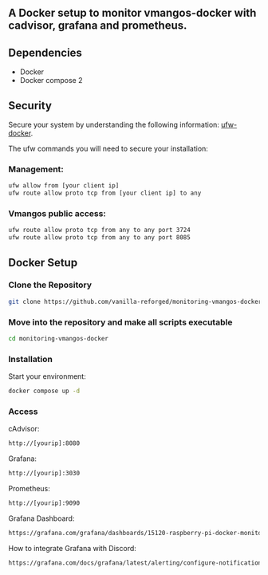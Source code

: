 
## A Docker setup to monitor vmangos-docker with cadvisor, grafana and prometheus.

## Dependencies

- Docker
- Docker compose 2

## Security

Secure your system by understanding the following information: [ufw-docker](https://github.com/chaifeng/ufw-docker).

The ufw commands you will need to secure your installation:

### Management:

```sh
ufw allow from [your client ip]
ufw route allow proto tcp from [your client ip] to any
```

### Vmangos public access:

```sh
ufw route allow proto tcp from any to any port 3724
ufw route allow proto tcp from any to any port 8085
```

## Docker Setup

### Clone the Repository

```sh
git clone https://github.com/vanilla-reforged/monitoring-vmangos-docker/
```

### Move into the repository and make all scripts executable

```sh
cd monitoring-vmangos-docker
```

### Installation

Start your environment:

```sh
docker compose up -d
```

### Access

cAdvisor:
```sh
http://[yourip]:8080
```
Grafana:
```sh
http://[yourip]:3030
```
Prometheus:
```sh
http://[yourip]:9090
```
Grafana Dashboard:
```sh
https://grafana.com/grafana/dashboards/15120-raspberry-pi-docker-monitoring/
```
How to integrate Grafana with Discord:
```sh
https://grafana.com/docs/grafana/latest/alerting/configure-notifications/manage-contact-points/integrations/configure-discord/
```
